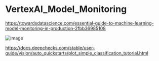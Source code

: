 # VertexAI_Model_Monitoring

https://towardsdatascience.com/essential-guide-to-machine-learning-model-monitoring-in-production-2fbb36985108

![image](https://user-images.githubusercontent.com/73220561/203730896-c5eb4494-fde5-4e0e-8968-1cce8e6c2752.png)

https://docs.deepchecks.com/stable/user-guide/vision/auto_quickstarts/plot_simple_classification_tutorial.html
